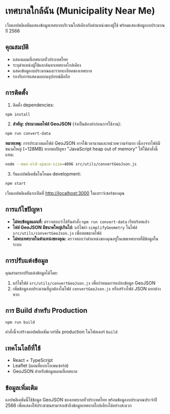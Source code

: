 # เทศบาลใกล้ฉัน (Municipality Near Me)

เว็บแอปพลิเคชันแสดงข้อมูลเทศบาลบริเวณใกล้เคียงกับตำแหน่งของผู้ใช้ พร้อมแสดงข้อมูลงบประมาณปี 2566

## คุณสมบัติ

- แสดงแผนที่เทศบาลทั่วประเทศไทย
- ระบุตำแหน่งผู้ใช้และค้นหาเทศบาลใกล้เคียง
- แสดงข้อมูลงบประมาณและรายละเอียดของเทศบาล
- รองรับการแสดงผลบนอุปกรณ์มือถือ

## การติดตั้ง

1. ติดตั้ง dependencies:

```bash
npm install
```

2. **สำคัญ: ประมวลผลไฟล์ GeoJSON** (จำเป็นต้องทำก่อนการใช้งาน):

```bash
npm run convert-data
```

**หมายเหตุ:** การประมวลผลไฟล์ GeoJSON อาจใช้เวลานานและหน่วยความจำมาก เนื่องจากไฟล์มีขนาดใหญ่ (~128MB) หากพบปัญหา "JavaScript heap out of memory" ให้ใช้คำสั่งนี้แทน:

```bash
node --max-old-space-size=4096 src/utils/convertGeoJson.js
```

3. รันแอปพลิเคชันในโหมด development:

```bash
npm start
```

เว็บแอปพลิเคชันจะเปิดที่ [http://localhost:3000](http://localhost:3000) ในเบราว์เซอร์ของคุณ

## การแก้ไขปัญหา

- **ไม่พบข้อมูลแผนที่:** ตรวจสอบว่าได้รันคำสั่ง `npm run convert-data` เรียบร้อยแล้ว
- **ไฟล์ GeoJSON มีขนาดใหญ่เกินไป:** แก้ไขค่า `simplifyGeometry` ในไฟล์ `src/utils/convertGeoJson.js` เพื่อลดขนาดไฟล์
- **ไม่พบเทศบาลในตำแหน่งของคุณ:** ตรวจสอบว่าตำแหน่งของคุณอยู่ในเขตเทศบาลที่มีข้อมูลในระบบ

## การปรับแต่งข้อมูล

คุณสามารถปรับแต่งข้อมูลได้โดย:

1. แก้ไขไฟล์ `src/utils/convertGeoJson.js` เพื่อกำหนดการแปลงข้อมูล GeoJSON
2. เพิ่มข้อมูลงบประมาณที่ถูกต้องในไฟล์ `convertGeoJson.js` หรือสร้างไฟล์ JSON แยกต่างหาก

## การ Build สำหรับ Production

```bash
npm run build
```

คำสั่งนี้จะสร้างแอปพลิเคชันเวอร์ชัน production ในโฟลเดอร์ `build`

## เทคโนโลยีที่ใช้

- React + TypeScript
- Leaflet (แผนที่แบบโอเพนซอร์ส)
- GeoJSON สำหรับข้อมูลแผนที่เทศบาล

## ข้อมูลเพิ่มเติม

แอปพลิเคชันนี้ใช้ข้อมูล GeoJSON ของเทศบาลทั่วประเทศไทย พร้อมข้อมูลงบประมาณประจำปี 2566 เพื่อแสดงให้ประชาชนสามารถเข้าถึงข้อมูลเทศบาลใกล้เคียงได้อย่างสะดวก
